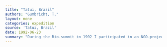 ```yaml
---
title: "Tatui, Brazil"
authors: "Gumbricht, T."
layout: none
categories: expedition
source: 'Tatui, Brazil'
date: 1992-06-23
summary: "During the Rio-summit in 1992 I participated in an NGO-project for young street-chlidren in Tatui, Brazil. I also visited the Rio-summit and the alternative Rio-summit. The street children projected was reported at [Stockholm Water Conference in 1993](../conference/conf-minimum-entropy/)."
---
```

